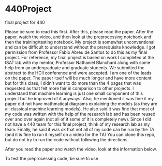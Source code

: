 # 440Project
final project for 440

Please be sure to read this first. After this, please read the paper. After the paper, watch the video, and then look at the preprocessing notebook and then the training/testing notebook. My project is somewhat unconventional and can be difficult to understand without the prerequisite knowledge. I got permission from Professor Fabio Abreu de Santos to do this as my final project. For reference, my final project is based on work I completed at the ISAT lab with my mentor, Professor Nathaniel Blanchard along with some help from an undergraduate and graduate students. We submitted the abstract to the HCII conference and were accepted. I am one of the leads on the paper. The paper itself will be much longer and have more content but for this class, I didn't want to do more than the 4 pages that was requested as that felt more fair in comparison to other projects. I understand that machine learning is just one small component of this project but he improved of it anyways. Also, he mentioned it was fine if my paper did not have mathmatical diagrams explaining the models (as they are all classical machine learning models). He also said it was fine that most of my code was written with the help of the research lab and has been reused over and over again (not all of it some of it is completely new). Since I did not have a 440 team for this final project, think of my research lab as my team. Finally, he said it was ok that not all of my code can be run by the TA (and it is fine to run it myself on a video for the TA) You can clone this repo, but do not try to run the code without following the directions.

After you read the paper and watch the video, look at the information below.

To test the preprocessing code, be sure to use 
